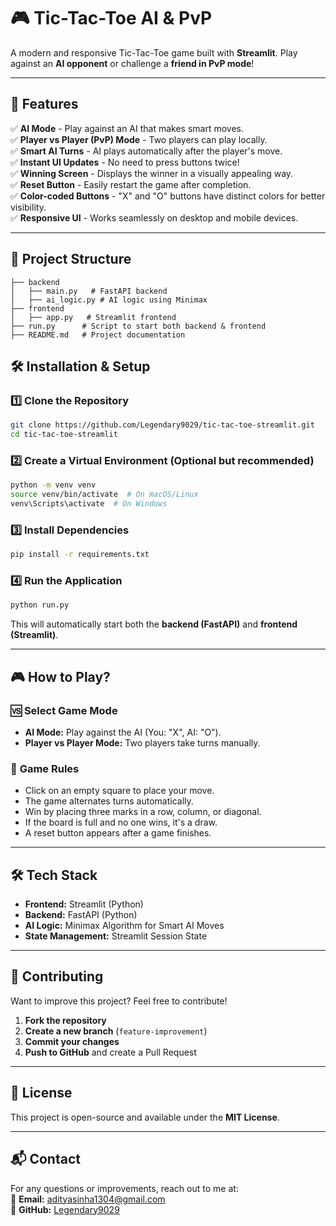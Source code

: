 # 🎮 Tic-Tac-Toe AI & PvP

A modern and responsive Tic-Tac-Toe game built with **Streamlit**. Play against an **AI opponent** or challenge a **friend in PvP mode**!

---

## 🚀 Features

✅ **AI Mode** - Play against an AI that makes smart moves.  
✅ **Player vs Player (PvP) Mode** - Two players can play locally.  
✅ **Smart AI Turns** - AI plays automatically after the player's move.  
✅ **Instant UI Updates** - No need to press buttons twice!  
✅ **Winning Screen** - Displays the winner in a visually appealing way.  
✅ **Reset Button** - Easily restart the game after completion.  
✅ **Color-coded Buttons** - "X" and "O" buttons have distinct colors for better visibility.  
✅ **Responsive UI** - Works seamlessly on desktop and mobile devices.  

---

## 📂 Project Structure
```
├── backend
│   ├── main.py   # FastAPI backend
│   ├── ai_logic.py # AI logic using Minimax
├── frontend
│   ├── app.py   # Streamlit frontend
├── run.py      # Script to start both backend & frontend
├── README.md   # Project documentation
```

## 🛠️ Installation & Setup

### 1️⃣ **Clone the Repository**
```bash
git clone https://github.com/Legendary9029/tic-tac-toe-streamlit.git
cd tic-tac-toe-streamlit
```

### 2️⃣ **Create a Virtual Environment** (Optional but recommended)
```bash
python -m venv venv
source venv/bin/activate  # On macOS/Linux
venv\Scripts\activate  # On Windows
```

### 3️⃣ **Install Dependencies**
```bash
pip install -r requirements.txt
```

### 4️⃣ **Run the Application**
```bash
python run.py
```

This will automatically start both the **backend (FastAPI)** and **frontend (Streamlit)**.

---

## 🎮 How to Play?

### 🆚 **Select Game Mode**
- **AI Mode:** Play against the AI (You: "X", AI: "O").
- **Player vs Player Mode:** Two players take turns manually.

### 🎯 **Game Rules**
- Click on an empty square to place your move.
- The game alternates turns automatically.
- Win by placing three marks in a row, column, or diagonal.
- If the board is full and no one wins, it's a draw.
- A reset button appears after a game finishes.

---

## 🛠️ Tech Stack
- **Frontend:** Streamlit (Python)
- **Backend:** FastAPI (Python)
- **AI Logic:** Minimax Algorithm for Smart AI Moves
- **State Management:** Streamlit Session State

---

## 🤝 Contributing
Want to improve this project? Feel free to contribute!

1. **Fork the repository**
2. **Create a new branch** (`feature-improvement`)
3. **Commit your changes**
4. **Push to GitHub** and create a Pull Request

---

## 📜 License
This project is open-source and available under the **MIT License**.

---

## 📬 Contact
For any questions or improvements, reach out to me at:  
📧 **Email:** adityasinha1304@gmail.com   
🔗 **GitHub:** [Legendary9029](https://github.com/legendary9029)

